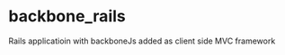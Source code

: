 backbone_rails
==============

Rails applicatioin with backboneJs added as client side MVC framework
